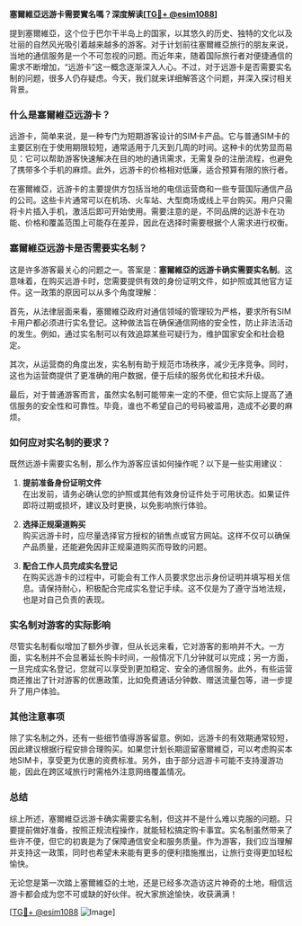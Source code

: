 **塞爾維亞远游卡需要實名嗎？深度解读[[TG💪+ @esim1088](https://t.me/s/esim1088)]**

提到塞爾維亞，这个位于巴尔干半岛上的国家，以其悠久的历史、独特的文化以及壮丽的自然风光吸引着越来越多的游客。对于计划前往塞爾維亞旅行的朋友来说，当地的通信服务是一个不可忽视的问题。而近年来，随着国际旅行者对便捷通信的需求不断增加，“远游卡”这一概念逐渐深入人心。不过，对于远游卡是否需要实名制的问题，很多人仍存疑虑。今天，我们就来详细解答这个问题，并深入探讨相关背景。

### 什么是塞爾維亞远游卡？

远游卡，简单来说，是一种专门为短期游客设计的SIM卡产品。它与普通SIM卡的主要区别在于使用期限较短，通常适用于几天到几周的时间。这种卡的优势显而易见：它可以帮助游客快速解决在目的地的通讯需求，无需复杂的注册流程，也避免了携带多个手机的麻烦。此外，远游卡的价格相对低廉，适合预算有限的旅行者。

在塞爾維亞，远游卡的主要提供方包括当地的电信运营商和一些专营国际通信产品的公司。这些卡片通常可以在机场、火车站、大型商场或线上平台购买。用户只需将卡片插入手机，激活后即可开始使用。需要注意的是，不同品牌的远游卡在功能、价格和覆盖范围上可能存在差异，因此在选择时需要根据个人需求进行权衡。

### 塞爾維亞远游卡是否需要实名制？

这是许多游客最关心的问题之一。答案是：**塞爾維亞的远游卡确实需要实名制**。这意味着，在购买远游卡时，您需要提供有效的身份证明文件，如护照或其他官方证件。这一政策的原因可以从多个角度理解：

首先，从法律层面来看，塞爾維亞政府对通信领域的管理较为严格，要求所有SIM卡用户都必须进行实名登记。这种做法旨在确保通信网络的安全性，防止非法活动的发生。例如，通过实名制可以有效追踪某些可疑行为，维护国家安全和社会稳定。

其次，从运营商的角度出发，实名制有助于规范市场秩序，减少无序竞争。同时，这也为运营商提供了更准确的用户数据，便于后续的服务优化和技术升级。

最后，对于普通游客而言，虽然实名制可能带来一定的不便，但它实际上提高了通信服务的安全性和可靠性。毕竟，谁也不希望自己的号码被滥用，造成不必要的麻烦。

### 如何应对实名制的要求？

既然远游卡需要实名制，那么作为游客应该如何操作呢？以下是一些实用建议：

1. **提前准备身份证明文件**  
   在出发前，请务必确认您的护照或其他有效身份证件处于可用状态。如果证件即将过期或损坏，建议及时更换，以免影响旅行体验。

2. **选择正规渠道购买**  
   购买远游卡时，应尽量选择官方授权的销售点或官方网站。这样不仅可以确保产品质量，还能避免因非正规渠道购买而导致的问题。

3. **配合工作人员完成实名登记**  
   在购买远游卡的过程中，可能会有工作人员要求您出示身份证明并填写相关信息。请保持耐心，积极配合完成实名登记手续。这不仅是为了遵守当地法规，也是对自己负责的表现。

### 实名制对游客的实际影响

尽管实名制看似增加了额外步骤，但从长远来看，它对游客的影响并不大。一方面，实名制并不会显著延长购卡时间，一般情况下几分钟就可以完成；另一方面，一旦完成实名登记，您就可以享受到更加稳定、安全的通信服务。此外，有些运营商还推出了针对游客的优惠政策，比如免费通话分钟数、赠送流量包等，进一步提升了用户体验。

### 其他注意事项

除了实名制之外，还有一些细节值得游客留意。例如，远游卡的有效期通常较短，因此建议根据行程安排合理购买。如果您计划长期逗留塞爾維亞，可以考虑购买本地SIM卡，享受更为优惠的资费标准。另外，由于部分远游卡可能不支持漫游功能，因此在跨区域旅行时需格外注意网络覆盖情况。

### 总结

综上所述，塞爾維亞远游卡确实需要实名制，但这并不是什么难以克服的问题。只要提前做好准备，按照正规流程操作，就能轻松搞定购卡事宜。实名制虽然带来了些许不便，但它的初衷是为了保障通信安全和服务质量。作为游客，我们应当理解并支持这一政策，同时也希望未来能有更多的便利措施推出，让旅行变得更加轻松愉快。

无论您是第一次踏上塞爾維亞的土地，还是已经多次造访这片神奇的土地，相信远游卡都会成为您不可或缺的好伙伴。祝大家旅途愉快，收获满满！

[[TG💪+ @esim1088](https://t.me/s/esim1088) ![Image](https://i.postimg.cc/4NQfJmqS/Snipaste-2025-05-13-00-14-12.png)]